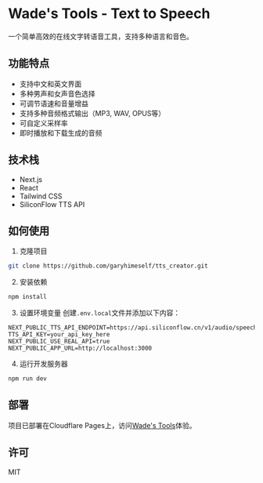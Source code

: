 # Wade's Tools - Text to Speech

一个简单高效的在线文字转语音工具，支持多种语言和音色。

## 功能特点

- 支持中文和英文界面
- 多种男声和女声音色选择
- 可调节语速和音量增益
- 支持多种音频格式输出（MP3, WAV, OPUS等）
- 可自定义采样率
- 即时播放和下载生成的音频

## 技术栈

- Next.js
- React
- Tailwind CSS
- SiliconFlow TTS API

## 如何使用

1. 克隆项目
```bash
git clone https://github.com/garyhimeself/tts_creator.git
```

2. 安装依赖
```bash
npm install
```

3. 设置环境变量
创建`.env.local`文件并添加以下内容：
```
NEXT_PUBLIC_TTS_API_ENDPOINT=https://api.siliconflow.cn/v1/audio/speech
TTS_API_KEY=your_api_key_here
NEXT_PUBLIC_USE_REAL_API=true
NEXT_PUBLIC_APP_URL=http://localhost:3000
```

4. 运行开发服务器
```bash
npm run dev
```

## 部署

项目已部署在Cloudflare Pages上，访问[Wade's Tools](https://tts-creator.pages.dev)体验。

## 许可

MIT